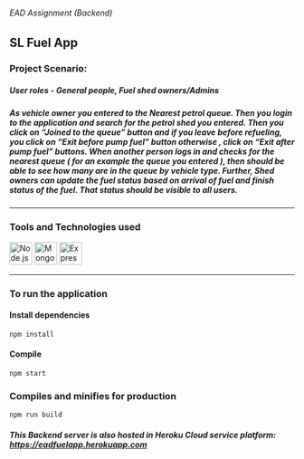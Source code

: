 ###### EAD Assignment (Backend)

## SL Fuel App 

### Project Scenario:  
##### User roles - General people, Fuel shed owners/Admins
##### As  vehicle owner you entered to the Nearest petrol queue. Then you login to the application and search for the petrol shed you entered. Then you click on “Joined to the queue” button and if you leave before refueling, you click on “Exit before pump  fuel” button otherwise , click on “Exit after pump fuel” buttons.  When another person  logs in and checks for the nearest queue ( for an example the queue you entered ), then should be able to see how many are in the queue by vehicle type. Further, Shed owners can update the fuel status based on arrival of fuel and finish status of the fuel. That status should be visible to all users.

***
### Tools and Technologies used
<img data-v-33f837d1="" src="https://github.com/get-icon/geticon/raw/master/icons/nodejs-icon.svg" alt="Node.js" width="40px" height="40px"> <img data-v-33f837d1="" src="https://github.com/get-icon/geticon/raw/master/icons/mongodb-icon.svg" alt="MongoDB" width="40px" height="40px"> <img data-v-33f837d1="" src="https://github.com/get-icon/geticon/blob/master/icons/express.svg" alt="Express" width="40px" height="40px"> 

***
### To run the application 

#### Install dependencies
```
npm install
```
#### Compile
```
npm start
```
### Compiles and minifies for production
```
npm run build
```

##### This Backend server is also hosted in Heroku Cloud service platform: https://eadfuelapp.herokuapp.com 

